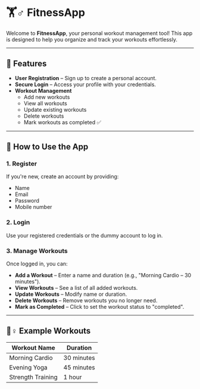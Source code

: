 # 🏋️♂️ FitnessApp

Welcome to **FitnessApp**, your personal workout management tool! This app is designed to help you organize and track your workouts effortlessly.

---

## 🚀 Features

- **User Registration** – Sign up to create a personal account.
- **Secure Login** – Access your profile with your credentials.
- **Workout Management**
  - Add new workouts
  - View all workouts
  - Update existing workouts
  - Delete workouts
  - Mark workouts as completed ✅

---

## 📝 How to Use the App

### 1. Register
If you're new, create an account by providing:
- Name
- Email
- Password
- Mobile number

### 2. Login
Use your registered credentials or the dummy account to log in.

### 3. Manage Workouts
Once logged in, you can:
- **Add a Workout** – Enter a name and duration (e.g., "Morning Cardio – 30 minutes").
- **View Workouts** – See a list of all added workouts.
- **Update Workouts** – Modify name or duration.
- **Delete Workouts** – Remove workouts you no longer need.
- **Mark as Completed** – Click to set the workout status to "completed".

---

## 🏃♀️ Example Workouts

| Workout Name       | Duration     |
|--------------------|--------------|
| Morning Cardio     | 30 minutes   |
| Evening Yoga       | 45 minutes   |
| Strength Training  | 1 hour       |
